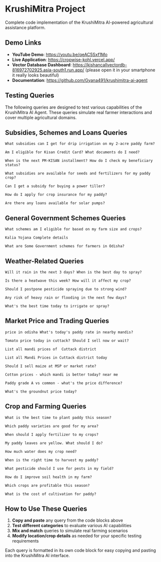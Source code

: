# KrushiMitra Project

Complete code implementation of the KrushiMitra AI-powered agricultural assistance platform.

## Demo Links

- **YouTube Demo**: https://youtu.be/qeAC5Sxf1Mo
- **Live Application**: https://cropwise-kohl.vercel.app/
- **Vector Database Dashboard**: https://kishancallvectordb-816972702925.asia-south1.run.app/
(please open it in your smartphone it really looks beautiful)
- **Documentation**: https://github.com/Gyana491/krushimitra-ai-agent

## Testing Queries

The following queries are designed to test various capabilities of the KrushiMitra AI Agent. These queries simulate real farmer interactions and cover multiple agricultural domains.

## Subsidies, Schemes and Loans Queries

```
What subsidies can I get for drip irrigation on my 2-acre paddy farm?
```

```
Am I eligible for Kisan Credit Card? What documents do I need?
```

```
When is the next PM-KISAN installment? How do I check my beneficiary status?
```

```
What subsidies are available for seeds and fertilizers for my paddy crop?
```

```
Can I get a subsidy for buying a power tiller?
```

```
How do I apply for crop insurance for my paddy?
```

```
Are there any loans available for solar pumps?
```

## General Government Schemes Queries

```
What schemes am I eligible for based on my farm size and crops?
```

```
Kalia Yojana Complete details
```

```
What are Some Government schemes for farmers in Odisha?
```

## Weather-Related Queries

```
Will it rain in the next 3 days? When is the best day to spray?
```

```
Is there a heatwave this week? How will it affect my crop?
```

```
Should I postpone pesticide spraying due to strong wind?
```

```
Any risk of heavy rain or flooding in the next few days?
```

```
What's the best time today to irrigate or spray?
```

## Market Price and Trading Queries

```
price in odisha What's today's paddy rate in nearby mandis?
```

```
Tomato price today in cuttack? Should I sell now or wait?
```

```
List all mandi prices of  Cuttack district 
```

```
List all Mandi Prices in Cuttack district today
```

```
Should I sell maize at MSP or market rate?
```

```
Cotton prices - which mandi is better today? near me
```

```
Paddy grade A vs common - what's the price difference?
```

```
What's the groundnut price today?
```

## Crop and Farming Queries

```
What is the best time to plant paddy this season?
```

```
Which paddy varieties are good for my area?
```

```
When should I apply fertilizer to my crops?
```

```
My paddy leaves are yellow. What should I do?
```

```
How much water does my crop need?
```

```
When is the right time to harvest my paddy?
```

```
What pesticide should I use for pests in my field?
```

```
How do I improve soil health in my farm?
```

```
Which crops are profitable this season?
```

```
What is the cost of cultivation for paddy?
```

## How to Use These Queries

1. **Copy and paste** any query from the code blocks above
2. **Test different categories** to evaluate various AI capabilities
3. **Mix and match** queries to simulate real farming scenarios
4. **Modify location/crop details** as needed for your specific testing requirements

Each query is formatted in its own code block for easy copying and pasting into the KrushiMitra AI interface.
